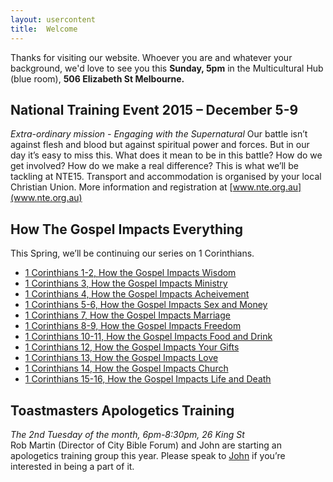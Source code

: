 ```yaml
---
layout: usercontent
title:  Welcome
---
```


Thanks for visiting our website. Whoever you are and whatever your background, we'd love to see you this __Sunday, 5pm__ in the Multicultural Hub (blue room), __506 Elizabeth St Melbourne.__

## National Training Event 2015 – December 5-9
_Extra-ordinary mission - Engaging with the Supernatural_
Our battle isn’t against flesh and blood but against spiritual power and forces. But in our day it’s easy to miss this. What does it mean to be in this battle? How do we get involved? How do we make a real difference? This is what we’ll be tackling at NTE15. Transport and accommodation is organised by your local Christian Union. More information and registration at [www.nte.org.au](www.nte.org.au)

## How The Gospel Impacts Everything
This Spring, we’ll be continuing our series on 1 Corinthians.

 * [1 Corinthians 1-2, How the Gospel Impacts Wisdom][1Cor1-2]
 * [1 Corinthians 3, How the Gospel Impacts Ministry][1Cor3]
 * [1 Corinthians 4, How the Gospel Impacts Acheivement][1Cor4]
 * [1 Corinthians 5-6, How the Gospel Impacts Sex and Money][1Cor5-6]
 * [1 Corinthians 7, How the Gospel Impacts Marriage][1Cor7]
 * [1 Corinthians 8-9, How the Gospel Impacts Freedom][1Cor8-9]
 * [1 Corinthians 10-11, How the Gospel Impacts Food and Drink][1Cor10-11]
 * [1 Corinthians 12, How the Gospel Impacts Your Gifts][1Cor12]
 * [1 Corinthians 13, How the Gospel Impacts Love][1Cor13]
 * [1 Corinthians 14, How the Gospel Impacts Church][1Cor14]
 * [1 Corinthians 15-16, How the Gospel Impacts Life and Death][1Cor15]


## Toastmasters Apologetics Training
_The 2nd Tuesday of the month, 6pm-8:30pm, 26 King St_  
Rob Martin (Director of City Bible Forum) and John are starting an apologetics training group this year. Please speak to [John] if you’re interested in being a part of it.


[John]: mailto:john.david.hudson@gmail.com
[1Cor1-2]: /2015/08/23/1_corinthians_1-2-how_the_gospel_impacts_wisdom-john_hudson.html
[1Cor3]:   /2015/08/30/1_corinthians_3-how_the_gospel_impacts_ministry-john_hudson.html
[1Cor4]:   /2015/09/06/1_corinthians_4-how_the_gospel_impacts_achievement-john_hudson.html
[1Cor5-6]: /2015/09/13/1_corinthians_5-6-how_the_gospel_impacts_sex_and_money-john_hudson.html
[1Cor7]:   /2015/09/20/1_corinthians_7-how_the_gospel_impacts_marriage-john_hudson.html
[1Cor8-9]: /2015/09/27/1_corinthians_8-9-how_the_gospel_impacts_freedom-john_hudson.html
[1Cor10-11]: /2015/10/04/1_corinthians_10-11-how_the_gospel_impacts_food_and_drink-john_hudson.html
[1Cor12]: /2015/10/11/1_corinthians_12-how_the_gospel_impacts_your_gifts-john_hudson.html
[1Cor13]: /2015/10/18/1_corinthians_13-how_the_gospel_impacts_love-john_hudson.html
[1Cor14]: /2015/10/25/1_corinthians_14-how_the_gospel_impacts_church-john_hudson.html
[1Cor15]: /2015/11/01/1_corinthians_15-how_the_gospel_impacts_life_and_death-john_hudson.html

[Psalm12]: /2015/06/07/psalm_12-experiencing_gods_truth_in_a_world_of_confusion-john_hudson.html
[Psalm13]: /2015/06/14/psalm_13-experiencing_god_in_pain_and_suffering-john_hudson.html
[Psalm14]: /2015/06/21/psalm_14-experiecing_god_in_a_world_that_rejects_him-john_hudson.html
[Psalm15]: /2015/06/28/psalm_15-experiencing_gods_costly_integrity-john_hudson.html
[Psalm16]: /2015/07/04/psalm_16-experiencing_god_in_whole_life_worship-oli_blythe.html
[Psalm17]: /2015/07/12/psalm_17-experiencing_hope_through_the_lens_of_justice-allan_hortle.html
[Psalm18]: /2015/07/19/psalm_18-experiencing_gods_power_to_save-john_hudson.html
[Psalm19]: /2015/07/26/psalm_19-experiencing_god_through_his_word-john_hudson.html
[Psalm20]: /2015/08/02/psalm_20-experiencing_god_through_prayer-john_hudson.html
[Psalm21]: /2015/08/09/psalm_21-experiencing_gods_victory_over_evil-john_hudson.html
[Psalm22]: /2015/08/16/psalm_22-experiencing_gods_gospel_of_jesus_christ-john_hudson.html
